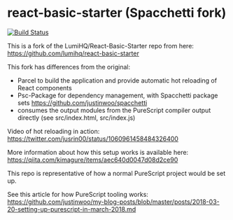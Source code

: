 # react-basic-starter (Spacchetti fork)

[![Build Status](https://travis-ci.com/justinwoo/spacchetti-react-basic-starter.svg?branch=master)](https://travis-ci.com/justinwoo/spacchetti-react-basic-starter)

This is a fork of the LumiHQ/React-Basic-Starter repo from here: <https://github.com/lumihq/react-basic-starter>

This fork has differences from the original:

* Parcel to build the application and provide automatic hot reloading of React components
* Psc-Package for dependency management, with Spacchetti package sets <https://github.com/justinwoo/spacchetti>
* consumes the output modules from the PureScript compiler output directly (see src/index.html, src/index.js)

Video of hot reloading in action: <https://twitter.com/jusrin00/status/1060961458484326400>

More information about how this setup works is available here: <https://qiita.com/kimagure/items/aec640d0047d08d2ce90>

This repo is representative of how a normal PureScript project would be set up.

See this article for how PureScript tooling works: <https://github.com/justinwoo/my-blog-posts/blob/master/posts/2018-03-20-setting-up-purescript-in-march-2018.md>
